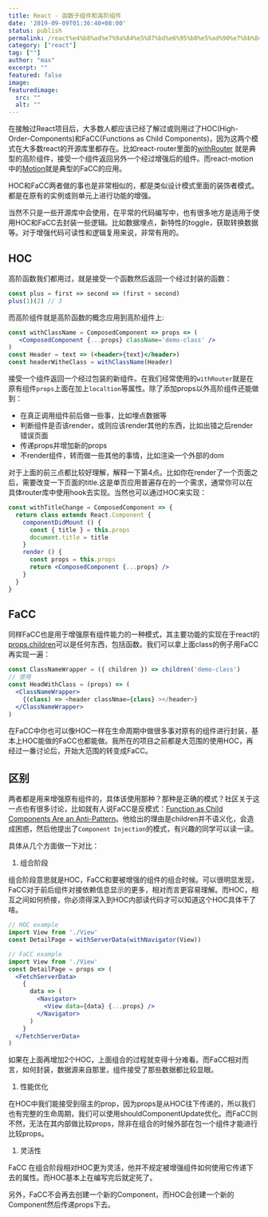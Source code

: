 ```yaml
---
title: React - 函数子组件和高阶组件
date: '2019-09-09T01:36:40+08:00'
status: publish
permalink: /react%e4%b8%ad%e7%9a%84%e5%87%bd%e6%95%b0%e5%ad%90%e7%bb%84%e4%bb%b6facc%e5%92%8c%e9%ab%98%e9%98%b6%e7%bb%84%e4%bb%b6hoc
category: ["react"] 
tag: [""]
author: "max"
excerpt: ""
featured: false
image: 
featuredimage:
  src: ""
  alt: ""
---
```

在接触过React项目后，大多数人都应该已经了解过或则用过了HOC(High-Order-Components)和FaCC(Functions as Child Components)，因为这两个模式在大多数react的开源库里都存在。比如react-router里面的[withRouter](https://github.com/ReactTraining/react-router/blob/master/packages/react-router/modules/withRouter.js#L9) 就是典型的高阶组件，接受一个组件返回另外一个经过增强后的组件。而react-motion中的[Motion](https://github.com/chenglou/react-motion/blob/master/src/Motion.js#L28)就是典型的FaCC的应用。

HOC和FaCC两者做的事也是非常相似的，都是类似设计模式里面的装饰者模式。都是在原有的实例或则单元上进行功能的增强。

当然不只是一些开源库中会使用，在平常的代码编写中，也有很多地方是适用于使用HOC和FaCC去封装一些逻辑。比如数据埋点，新特性的toggle，获取转换数据等。对于增强代码可读性和逻辑复用来说，非常有用的。

HOC
---

高阶函数我们都用过，就是接受一个函数然后返回一个经过封装的函数：

```jsx
const plus = first => second => (first + second)
plus(1)(2) // 3
```

而高阶组件就是高阶函数的概念应用到高阶组件上:

```jsx
const withClassName = ComposedComponent => props => (
   <ComposedComponent {...props} className='demo-class' />
)
const Header = text => (<header>{text}</header>)
const headerWitheClass = withClassName(Header)
```

接受一个组件返回一个经过包装的新组件。在我们经常使用的`withRouter`就是在原有组件`props`上面在加上`localtion`等属性。除了添加props以外高阶组件还能做到：

- 在真正调用组件前后做一些事，比如埋点数据等
- 判断组件是否该render，或则应该render其他的东西，比如出错之后render错误页面
- 传递props并增加新的props
- 不render组件，转而做一些其他的事情，比如渲染一个外部的dom

对于上面的前三点都比较好理解，解释一下第4点。比如你在render了一个页面之后，需要改变一下页面的title.这是单页应用普遍存在的一个需求，通常你可以在具体router库中使用hook去实现。当然也可以通过HOC来实现：

```jsx
const withTitleChange = ComposedComponent => {
  return class extends React.Component {
    componentDidMount () {
      const { title } = this.props
      document.title = title
    }
    render () {
      const props = this.props
      return <ComposedComponent {...props} />
    }
  }
}
```

FaCC
----

同样FaCC也是用于增强原有组件能力的一种模式，其主要功能的实现在于react的[props.children](https://reactjs.org/docs/jsx-in-depth.html#functions-as-children)可以是任何东西，包括函数。我们可以拿上面class的例子用FaCC再实现一遍：

```jsx
const ClassNameWrapper = ({ children }) => children('demo-class')
// 使用
const HeadWithClass = (props) => (
  <ClassNameWrapper>
    {(class) => <header classNmae={class} ></header>}
  </ClassNameWrapper>
)
```

在FaCC中你也可以像HOC一样在生命周期中做很多事对原有的组件进行封装，基本上HOC能做的FaCC也都能做。我所在的项目之前都是大范围的使用HOC，再经过一番讨论后，开始大范围的转变成FaCC。

区别
--

两者都是用来增强原有组件的，具体该使用那种？那种是正确的模式？社区关于这一点也有很多讨论，比如就有人说FaCC是反模式：[Function as Child Components Are an Anti-Pattern](https://americanexpress.io/faccs-are-an-antipattern/)。他给出的理由是children并不语义化，会造成困惑，然后他提出了`Component Injection`的模式，有兴趣的同学可以读一读。

具体从几个方面做一下对比：

1. 组合阶段

组合阶段意思就是HOC，FaCC和要被增强的组件的组合时候。可以很明显发现，FaCC对于前后组件对接依赖信息显示的更多，相对而言更容易理解。而HOC，相互之间如何桥接，你必须得深入到HOC内部读代码才可以知道这个HOC具体干了啥。

```jsx
// HOC example
import View from './View'
const DetailPage = withServerData(withNavigator(View))
```

```jsx
// FaCC example
import View from './View'
const DetailPage = props => (
  <FetchServerData>
    {
      data => (
        <Navigator>
          <View data={data} {...props} />
        </Navigator>
      )
    }
  </FetchServerData>
)
```

如果在上面再增加2个HOC，上面组合的过程就变得十分难看。而FaCC相对而言，如何封装，数据源来自那里，组件接受了那些数据都比较显眼。

1. 性能优化

在HOC中我们能接受到宿主的prop，因为props是从HOC往下传递的，所以我们也有完整的生命周期，我们可以使用shouldComponentUpdate优化。而FaCC则不然，无法在其内部做比较props，除非在组合的时候外部在包一个组件才能进行比较props。

1. 灵活性

FaCC 在组合阶段相对HOC更为灵活，他并不规定被增强组件如何使用它传递下去的属性。而HOC基本上在编写完后就定死了。

另外，FaCC不会再去创建一个新的Component，而HOC会创建一个新的Component然后传递props下去。